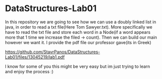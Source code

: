 # DataStructures-Lab01
In this repository we are going to see how we can use a doubly linked list in java, in order to read a txt file(Here Tom Sawyer.txt). More specifically we have to read the txt file and store each word in a Node(if a word appears more that 1 time we increase the filed -> count).
Then we can build our main however we want it.
I provide the pdf file our professor gave(its in Greek)

https://github.com/StavrPanos/DataStructures-Lab01/files/13045219/lab1.pdf

I know for some of you this might be very easy but im just trying to learn and enjoy the process :)
